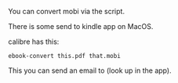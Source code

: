 You can convert mobi via the script.

There is some send to kindle app on MacOS.

calibre has this:

    ebook-convert this.pdf that.mobi

This you can send an email to (look up in the app).
